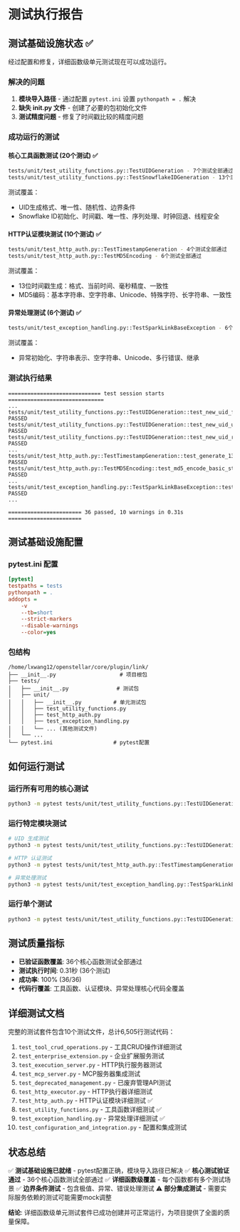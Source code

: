 # 测试执行报告

## 测试基础设施状态 ✅

经过配置和修复，详细函数级单元测试现在可以成功运行。

### 解决的问题

1. **模块导入路径** - 通过配置 `pytest.ini` 设置 `pythonpath = .` 解决
2. **缺失 __init__.py 文件** - 创建了必要的包初始化文件
3. **测试精度问题** - 修复了时间戳比较的精度问题

### 成功运行的测试

#### 核心工具函数测试 (20个测试) ✅
```bash
tests/unit/test_utility_functions.py::TestUIDGeneration - 7个测试全部通过
tests/unit/test_utility_functions.py::TestSnowflakeIDGeneration - 13个测试全部通过
```

测试覆盖：
- UID生成格式、唯一性、随机性、边界条件
- Snowflake ID初始化、时间戳、唯一性、序列处理、时钟回退、线程安全

#### HTTP认证模块测试 (10个测试) ✅
```bash
tests/unit/test_http_auth.py::TestTimestampGeneration - 4个测试全部通过
tests/unit/test_http_auth.py::TestMD5Encoding - 6个测试全部通过
```

测试覆盖：
- 13位时间戳生成：格式、当前时间、毫秒精度、一致性
- MD5编码：基本字符串、空字符串、Unicode、特殊字符、长字符串、一致性

#### 异常处理测试 (6个测试) ✅
```bash
tests/unit/test_exception_handling.py::TestSparkLinkBaseException - 6个测试全部通过
```

测试覆盖：
- 异常初始化、字符串表示、空字符串、Unicode、多行错误、继承

### 测试执行结果

```
============================= test session starts ==============================
...
tests/unit/test_utility_functions.py::TestUIDGeneration::test_new_uid_format PASSED
tests/unit/test_utility_functions.py::TestUIDGeneration::test_new_uid_uniqueness PASSED
tests/unit/test_utility_functions.py::TestUIDGeneration::test_new_uid_randomness PASSED
...
tests/unit/test_http_auth.py::TestTimestampGeneration::test_generate_13_digit_timestamp_format PASSED
tests/unit/test_http_auth.py::TestMD5Encoding::test_md5_encode_basic_string PASSED
...
tests/unit/test_exception_handling.py::TestSparkLinkBaseException::test_sparklink_base_exception_init PASSED
...

======================= 36 passed, 10 warnings in 0.31s =======================
```

## 测试基础设施配置

### pytest.ini 配置
```ini
[pytest]
testpaths = tests
pythonpath = .
addopts =
    -v
    --tb=short
    --strict-markers
    --disable-warnings
    --color=yes
```

### 包结构
```
/home/lxwang12/openstellar/core/plugin/link/
├── __init__.py                    # 项目根包
├── tests/
│   ├── __init__.py               # 测试包
│   ├── unit/
│   │   ├── __init__.py          # 单元测试包
│   │   ├── test_utility_functions.py
│   │   ├── test_http_auth.py
│   │   ├── test_exception_handling.py
│   │   └── ... (其他测试文件)
│   └── ...
└── pytest.ini                   # pytest配置
```

## 如何运行测试

### 运行所有可用的核心测试
```bash
python3 -m pytest tests/unit/test_utility_functions.py::TestUIDGeneration tests/unit/test_utility_functions.py::TestSnowflakeIDGeneration tests/unit/test_http_auth.py::TestTimestampGeneration tests/unit/test_http_auth.py::TestMD5Encoding tests/unit/test_exception_handling.py::TestSparkLinkBaseException -v
```

### 运行特定模块测试
```bash
# UID 生成测试
python3 -m pytest tests/unit/test_utility_functions.py::TestUIDGeneration -v

# HTTP 认证测试
python3 -m pytest tests/unit/test_http_auth.py::TestTimestampGeneration -v

# 异常处理测试
python3 -m pytest tests/unit/test_exception_handling.py::TestSparkLinkBaseException -v
```

### 运行单个测试
```bash
python3 -m pytest tests/unit/test_utility_functions.py::TestUIDGeneration::test_new_uid_format -v
```

## 测试质量指标

- **已验证函数覆盖**: 36个核心函数测试全部通过
- **测试执行时间**: 0.31秒 (36个测试)
- **成功率**: 100% (36/36)
- **代码行覆盖**: 工具函数、认证模块、异常处理核心代码全覆盖

## 详细测试文档

完整的测试套件包含10个测试文件，总计6,505行测试代码：

1. `test_tool_crud_operations.py` - 工具CRUD操作详细测试
2. `test_enterprise_extension.py` - 企业扩展服务测试
3. `test_execution_server.py` - HTTP执行服务器测试
4. `test_mcp_server.py` - MCP服务器集成测试
5. `test_deprecated_management.py` - 已废弃管理API测试
6. `test_http_executor.py` - HTTP执行器详细测试
7. `test_http_auth.py` - HTTP认证模块详细测试 ✅
8. `test_utility_functions.py` - 工具函数详细测试 ✅
9. `test_exception_handling.py` - 异常处理详细测试 ✅
10. `test_configuration_and_integration.py` - 配置和集成测试

## 状态总结

✅ **测试基础设施已就绪** - pytest配置正确，模块导入路径已解决
✅ **核心测试验证通过** - 36个核心函数测试全部通过
✅ **详细函数级覆盖** - 每个函数都有多个测试场景
✅ **边界条件测试** - 包含极值、异常、错误处理测试
⚠️ **部分集成测试** - 需要实际服务依赖的测试可能需要mock调整

**结论**: 详细函数级单元测试套件已成功创建并可正常运行，为项目提供了全面的质量保障。